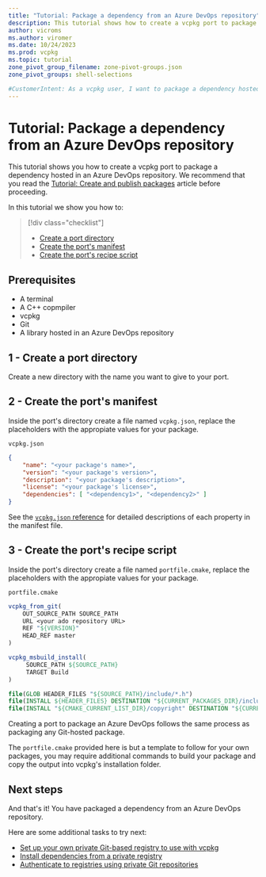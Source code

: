 ```yaml
---
title: "Tutorial: Package a dependency from an Azure DevOps repository"
description: This tutorial shows how to create a vcpkg port to package a dependency from an Azure DevOps repository.
author: vicroms
ms.author: viromer
ms.date: 10/24/2023
ms.prod: vcpkg
ms.topic: tutorial
zone_pivot_group_filename: zone-pivot-groups.json
zone_pivot_groups: shell-selections

#CustomerIntent: As a vcpkg user, I want to package a dependency hosted in an Azure DevOps repository
---
```


# Tutorial: Package a dependency from an Azure DevOps repository

This tutorial shows you how to create a vcpkg port to package a dependency
hosted in an Azure DevOps repository. We recommend that you read the [Tutorial:
Create and publish packages](../get_started/get-started-packaging.md) article
before proceeding.

In this tutorial we show you how to:

> [!div class="checklist"]
> * [Create a port directory](#1---create-a-port-directory)
> * [Create the port's manifest](#2---create-the-ports-manifest)
> * [Create the port's recipe script](#3---create-the-ports-recipe-script)

## Prerequisites

* A terminal
* A C++ copmpiler
* vcpkg
* Git
* A library hosted in an Azure DevOps repository

## 1 - Create a port directory

Create a new directory with the name you want to give to your port.

## 2 - Create the port's manifest

Inside the port's directory create a file named `vcpkg.json`, replace the
placeholders with the appropiate values for your package.

`vcpkg.json`

```json
{
    "name": "<your package's name>",
    "version": "<your package's version>",
    "description": "<your package's description>",
    "license": "<your package's license>",
    "dependencies": [ "<dependency1>", "<dependency2>" ]
}
```

See the [`vcpkg.json` reference](../reference/vcpkg-json.md) for detailed
descriptions of each property in the manifest file.

## 3 - Create the port's recipe script

Inside the port's directory create a file named `portfile.cmake`, replace the
placeholders with the appropiate values for your package.

`portfile.cmake`

```cmake
vcpkg_from_git(
    OUT_SOURCE_PATH SOURCE_PATH
    URL <your ado repository URL>
    REF "${VERSION}"
    HEAD_REF master
)

vcpkg_msbuild_install(
     SOURCE_PATH ${SOURCE_PATH}
     TARGET Build
)

file(GLOB HEADER_FILES "${SOURCE_PATH}/include/*.h")
file(INSTALL ${HEADER_FILES} DESTINATION "${CURRENT_PACKAGES_DIR}/include/${PORT}")
file(INSTALL "${CMAKE_CURRENT_LIST_DIR}/copyright" DESTINATION "${CURRENT_PACKAGES_DIR}/share/${PORT}")
```

Creating a port to package an Azure DevOps follows the same process as packaging
any Git-hosted package.

The `portfile.cmake` provided here is but a template to follow for your own
packages, you may require additional commands to build your package and copy the
output into vcpkg's installation folder.

## Next steps

And that's it! You have packaged a dependency from an Azure DevOps repository.

Here are some additional tasks to try next:

* [Set up your own private Git-based registry to use with vcpkg](publish-to-a-git-registry.md)
* [Install dependencies from a private registry](../users/registries.md)
* [Authenticate to registries using private Git repositories](../users/authentication.md)
